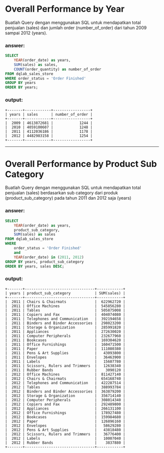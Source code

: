 # Overall Performance by Year

Buatlah Query dengan menggunakan SQL untuk mendapatkan total penjualan (sales) dan jumlah order (number_of_order) dari tahun 2009 sampai 2012 (years). 

### answer:
```sql
SELECT 
	YEAR(order_date) as years, 
	SUM(sales) as sales, 
	COUNT(order_quantity) as number_of_order
FROM dqlab_sales_store
WHERE order_status = 'Order Finished'
GROUP BY years
ORDER BY years;
```

### output:
```
+-------+------------+-----------------+
| years | sales      | number_of_order |
+-------+------------+-----------------+
|  2009 | 4613872681 |            1244 |
|  2010 | 4059100607 |            1248 |
|  2011 | 4112036186 |            1178 |
|  2012 | 4482983158 |            1254 |
+-------+------------+-----------------+
```



---------------------------------------------------------------------------------------------------------


# Overall Performance by Product Sub Category

Buatlah Query dengan menggunakan SQL untuk mendapatkan total penjualan (sales) berdasarkan sub category dari produk (product_sub_category) pada tahun 2011 dan 2012 saja (years) 

### answer: 
```sql
SELECT 
	YEAR(order_date) as years, 
	product_sub_category, 
	SUM(sales) as sales
FROM dqlab_sales_store
WHERE 
	order_status = 'Order Finished' 
	and 
	YEAR(order_date) in (2011, 2012)
GROUP BY years, product_sub_category
ORDER BY years, sales DESC;
```

### output:
```
+-------+--------------------------------+------------+
| years | product_sub_category           | SUM(sales) |
+-------+--------------------------------+------------+
|  2011 | Chairs & Chairmats             |  622962720 |
|  2011 | Office Machines                |  545856280 |
|  2011 | Tables                         |  505875008 |
|  2011 | Copiers and Fax                |  404074080 |
|  2011 | Telephones and Communication   |  392194658 |
|  2011 | Binders and Binder Accessories |  298023200 |
|  2011 | Storage & Organization         |  285991820 |
|  2011 | Appliances                     |  272630020 |
|  2011 | Computer Peripherals           |  232677960 |
|  2011 | Bookcases                      |  169304620 |
|  2011 | Office Furnishings             |  160471500 |
|  2011 | Paper                          |  111080380 |
|  2011 | Pens & Art Supplies            |   43093800 |
|  2011 | Envelopes                      |   36463900 |
|  2011 | Labels                         |   15607780 |
|  2011 | Scissors, Rulers and Trimmers  |   12638340 |
|  2011 | Rubber Bands                   |    3090120 |
|  2012 | Office Machines                |  811427140 |
|  2012 | Chairs & Chairmats             |  654168740 |
|  2012 | Telephones and Communication   |  422287514 |
|  2012 | Tables                         |  388993784 |
|  2012 | Binders and Binder Accessories |  363879200 |
|  2012 | Storage & Organization         |  356714140 |
|  2012 | Computer Peripherals           |  308014340 |
|  2012 | Copiers and Fax                |  292489800 |
|  2012 | Appliances                     |  266131100 |
|  2012 | Office Furnishings             |  178927480 |
|  2012 | Bookcases                      |  159984680 |
|  2012 | Paper                          |  126896160 |
|  2012 | Envelopes                      |   58629280 |
|  2012 | Pens & Art Supplies            |   43818480 |
|  2012 | Scissors, Rulers and Trimmers  |   36776400 |
|  2012 | Labels                         |   10007040 |
|  2012 | Rubber Bands                   |    3837880 |
+-------+--------------------------------+------------+
```